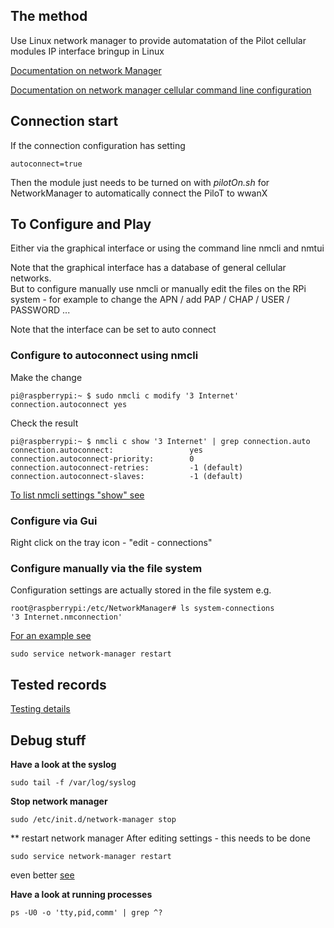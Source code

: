 ## The method
Use Linux network manager to provide automatation of the Pilot cellular modules 
IP interface bringup in Linux

[Documentation on network Manager](https://wiki.debian.org/NetworkManager)  

[Documentation on network manager cellular command line configuration](https://docs.ubuntu.com/core/en/stacks/network/network-manager/docs/configure-cellular-connections)


## Connection start 
If the connection configuration has setting   
```
autoconnect=true
```
Then the module just needs to be turned on with *pilotOn.sh* for NetworkManager to 
automatically connect the PiloT to wwanX

## To Configure and Play
Either via the graphical interface or using the command line nmcli and nmtui  

Note that the graphical interface has a database of general cellular networks.  
But to configure manually use nmcli or manually edit the files on the RPi system - 
for example to change the APN / add PAP / CHAP / USER / PASSWORD ...  

Note that the interface can be set to auto connect  

### Configure to autoconnect using nmcli

Make the change
```
pi@raspberrypi:~ $ sudo nmcli c modify '3 Internet' connection.autoconnect yes
```

Check the result
```
pi@raspberrypi:~ $ nmcli c show '3 Internet' | grep connection.auto
connection.autoconnect:                 yes
connection.autoconnect-priority:        0
connection.autoconnect-retries:         -1 (default)
connection.autoconnect-slaves:          -1 (default)
```

[To list nmcli settings "show" see](./exampleNmcliConnectShow.md)

### Configure via Gui
Right click on the tray icon - "edit - connections"


### Configure manually via the file system
Configuration settings are actually stored in the file system e.g.

```
root@raspberrypi:/etc/NetworkManager# ls system-connections
'3 Internet.nmconnection'
```

[For an example see](./exampleNetworkManagerConfigFile.md)  



```
sudo service network-manager restart
```

## Tested records 

[Testing details](./test_configurationRecords.md)



## Debug stuff

**Have a look at the syslog**  
```
sudo tail -f /var/log/syslog

```

**Stop network manager**  
```
sudo /etc/init.d/network-manager stop
```

** restart network manager
After editing settings - this needs to be done

```
sudo service network-manager restart
```

even better [see](https://www.freedesktop.org/wiki/Software/ModemManager/Debugging/)


**Have a look at running processes**  
```
ps -U0 -o 'tty,pid,comm' | grep ^?
```

